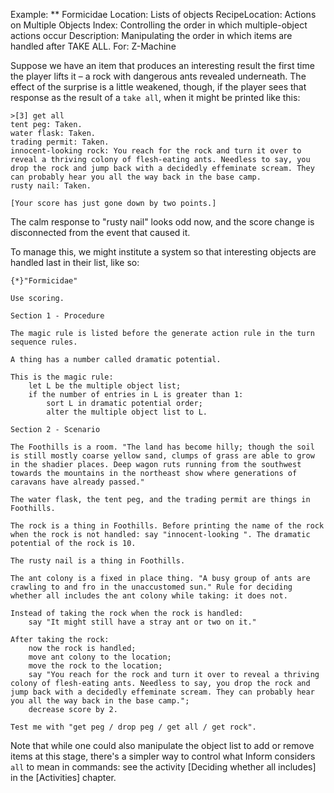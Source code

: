 Example: ** Formicidae
Location: Lists of objects
RecipeLocation: Actions on Multiple Objects
Index: Controlling the order in which multiple-object actions occur
Description: Manipulating the order in which items are handled after TAKE ALL.
For: Z-Machine

  
Suppose we have an item that produces an interesting result the first time the player lifts it – a rock with dangerous ants revealed underneath. The effect of the surprise is a little weakened, though, if the player sees that response as the result of a ``take all``, when it might be printed like this:

  

``` transcript
>[3] get all
tent peg: Taken.
water flask: Taken.
trading permit: Taken.
innocent-looking rock: You reach for the rock and turn it over to reveal a thriving colony of flesh-eating ants. Needless to say, you drop the rock and jump back with a decidedly effeminate scream. They can probably hear you all the way back in the base camp.
rusty nail: Taken.

[Your score has just gone down by two points.]
```

  
The calm response to "rusty nail" looks odd now, and the score change is disconnected from the event that caused it.

  
To manage this, we might institute a system so that interesting objects are handled last in their list, like so:

  

``` inform7
{*}"Formicidae"

Use scoring.

Section 1 - Procedure

The magic rule is listed before the generate action rule in the turn sequence rules.

A thing has a number called dramatic potential.

This is the magic rule:
	let L be the multiple object list;
	if the number of entries in L is greater than 1:
		sort L in dramatic potential order;
		alter the multiple object list to L.

Section 2 - Scenario

The Foothills is a room. "The land has become hilly; though the soil is still mostly coarse yellow sand, clumps of grass are able to grow in the shadier places. Deep wagon ruts running from the southwest towards the mountains in the northeast show where generations of caravans have already passed."

The water flask, the tent peg, and the trading permit are things in Foothills.

The rock is a thing in Foothills. Before printing the name of the rock when the rock is not handled: say "innocent-looking ". The dramatic potential of the rock is 10.

The rusty nail is a thing in Foothills.

The ant colony is a fixed in place thing. "A busy group of ants are crawling to and fro in the unaccustomed sun." Rule for deciding whether all includes the ant colony while taking: it does not.

Instead of taking the rock when the rock is handled:
	say "It might still have a stray ant or two on it."

After taking the rock:
	now the rock is handled;
	move ant colony to the location;
	move the rock to the location;
	say "You reach for the rock and turn it over to reveal a thriving colony of flesh-eating ants. Needless to say, you drop the rock and jump back with a decidedly effeminate scream. They can probably hear you all the way back in the base camp.";
	decrease score by 2.

Test me with "get peg / drop peg / get all / get rock".
```

  
Note that while one could also manipulate the object list to add or remove items at this stage, there's a simpler way to control what Inform considers ``all`` to mean in commands: see the activity [Deciding whether all includes] in the [Activities] chapter.

